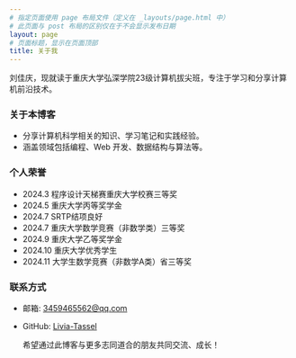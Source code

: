 ```yaml
---
# 指定页面使用 page 布局文件（定义在 _layouts/page.html 中）
# 此页面与 post 布局的区别仅在于不会显示发布日期
layout: page
# 页面标题，显示在页面顶部
title: 关于我
---
```


  刘佳庆，现就读于重庆大学弘深学院23级计算机拔尖班，专注于学习和分享计算机前沿技术。

### 关于本博客
- 分享计算机科学相关的知识、学习笔记和实践经验。
- 涵盖领域包括编程、Web 开发、数据结构与算法等。

### 个人荣誉
- 2024.3 程序设计天梯赛重庆大学校赛三等奖
- 2024.5 重庆大学丙等奖学金
- 2024.7 SRTP结项良好
- 2024.7 重庆大学数学竞赛（非数学类）三等奖
- 2024.9 重庆大学乙等奖学金
- 2024.10 重庆大学优秀学生
- 2024.11 大学生数学竞赛（非数学A类）省三等奖

### 联系方式
- 邮箱: [3459465562@qq.com](mailto:3459465562@qq.com)
- GitHub: [Livia-Tassel](https://github.com/Livia-Tassel)

  希望通过此博客与更多志同道合的朋友共同交流、成长！
